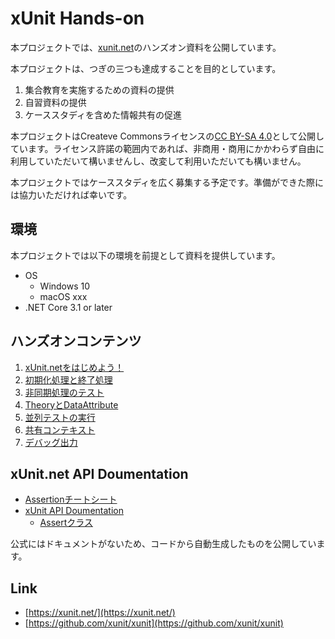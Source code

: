 # xUnit Hands-on

本プロジェクトでは、[xunit.net](https://xunit.net/)のハンズオン資料を公開しています。

本プロジェクトは、つぎの三つも達成することを目的としています。

1. 集合教育を実施するための資料の提供
2. 自習資料の提供
3. ケーススタディを含めた情報共有の促進

本プロジェクトはCreateve Commonsライセンスの[CC BY-SA 4.0](https://creativecommons.org/licenses/by-sa/4.0/deed.ja)として公開しています。ライセンス許諾の範囲内であれば、非商用・商用にかかわらず自由に利用していただいて構いませんし、改変して利用いただいても構いません。

本プロジェクトではケーススタディを広く募集する予定です。準備ができた際には協力いただければ幸いです。

## 環境

本プロジェクトでは以下の環境を前提として資料を提供しています。

- OS
  - Windows 10
  - macOS xxx
- .NET Core 3.1 or later

## ハンズオンコンテンツ

1. [xUnit.netをはじめよう！](Textbook/Getting-Started.md)
2. [初期化処理と終了処理](Textbook/Setup-TearDown.md)
3. [非同期処理のテスト](Textbook/Async-Await.md)
4. [TheoryとDataAttribute](Textbook/Theory-And-DataAttribute.md)
5. [並列テストの実行](Textbook/Running-Tests-in-Parallel.md)
6. [共有コンテキスト](Textbook/Shared-Context.md)
7. [デバッグ出力](Textbook/Capturing-Output.md)

## xUnit.net API Doumentation

- [Assertionチートシート](Textbook/Assertion-CheatSheet.md)
- [xUnit API Doumentation](https://nuitsjp.github.io/xUnit-and-Moq-Hands-on/)
  - [Assertクラス](https://nuitsjp.github.io/xUnit-and-Moq-Hands-on/class_xunit_1_1_assert.html)

公式にはドキュメントがないため、コードから自動生成したものを公開しています。

## Link

- [https://xunit.net/](https://xunit.net/)
- [https://github.com/xunit/xunit](https://github.com/xunit/xunit)
